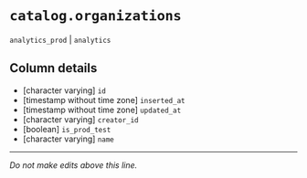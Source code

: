# `catalog.organizations`
`analytics_prod` | `analytics`

## Column details
* [character varying] `id`
* [timestamp without time zone] `inserted_at`
* [timestamp without time zone] `updated_at`
* [character varying] `creator_id`
* [boolean]   `is_prod_test`
* [character varying] `name`

-------------------------------------------------------------------------------
*Do not make edits above this line.*
